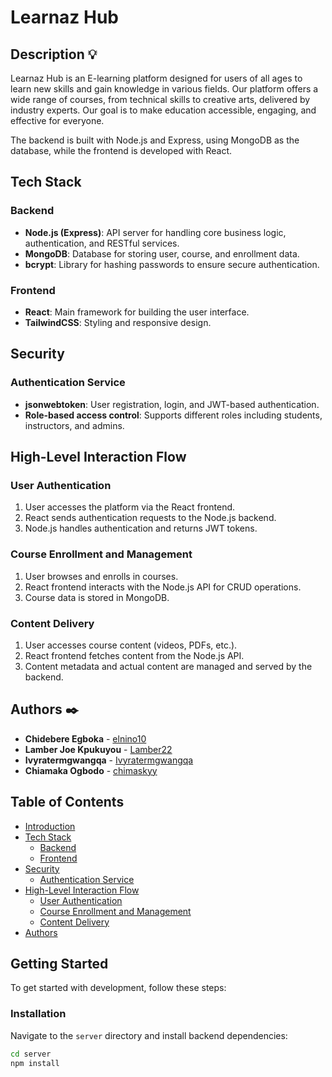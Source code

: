 # Learnaz Hub

## Description :bulb:

Learnaz Hub is an E-learning platform designed for users of all ages to learn new skills and gain knowledge in various fields. Our platform offers a wide range of courses, from technical skills to creative arts, delivered by industry experts. Our goal is to make education accessible, engaging, and effective for everyone.

The backend is built with Node.js and Express, using MongoDB as the database, while the frontend is developed with React.

## Tech Stack

### Backend

- **Node.js (Express)**: API server for handling core business logic, authentication, and RESTful services.
- **MongoDB**: Database for storing user, course, and enrollment data.
- **bcrypt**: Library for hashing passwords to ensure secure authentication.

### Frontend

- **React**: Main framework for building the user interface.
- **TailwindCSS**: Styling and responsive design.

## Security

### Authentication Service

- **jsonwebtoken**: User registration, login, and JWT-based authentication.
- **Role-based access control**: Supports different roles including students, instructors, and admins.

## High-Level Interaction Flow

### User Authentication
1. User accesses the platform via the React frontend.
2. React sends authentication requests to the Node.js backend.
3. Node.js handles authentication and returns JWT tokens.

### Course Enrollment and Management
1. User browses and enrolls in courses.
2. React frontend interacts with the Node.js API for CRUD operations.
3. Course data is stored in MongoDB.

### Content Delivery
1. User accesses course content (videos, PDFs, etc.).
2. React frontend fetches content from the Node.js API.
3. Content metadata and actual content are managed and served by the backend.

## Authors :black_nib:

- **Chidebere Egboka** - [elnino10](https://github.com/elnino10)
- **Lamber Joe Kpukuyou** - [Lamber22](https://github.com/Lamber22)
- **Ivyratermgwangqa** - [Ivyratermgwangqa](https://github.com/Ivyratermgwangqa)
- **Chiamaka Ogbodo** - [chimaskyy](https://github.com/chimaskyy)

## Table of Contents

- [Introduction](#description)
- [Tech Stack](#tech-stack)
  - [Backend](#backend)
  - [Frontend](#frontend)
- [Security](#security)
  - [Authentication Service](#authentication-service)
- [High-Level Interaction Flow](#high-level-interaction-flow)
  - [User Authentication](#user-authentication)
  - [Course Enrollment and Management](#course-enrollment-and-management)
  - [Content Delivery](#content-delivery)
- [Authors](#authors)

## Getting Started

To get started with development, follow these steps:

### Installation

Navigate to the `server` directory and install backend dependencies:

```bash
cd server
npm install
